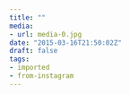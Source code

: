 ```yaml
---
title: ""
media:
- url: media-0.jpg
date: "2015-03-16T21:50:02Z"
draft: false
tags:
- imported
- from-instagram
---
```


